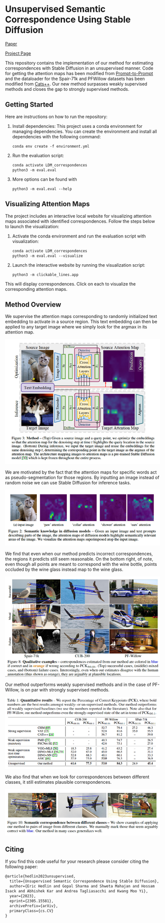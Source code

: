 # Unsupervised Semantic Correspondence Using Stable Diffusion

[Paper](https://arxiv.org/abs/2305.15581)

[Project Page](https://ubc-vision.github.io/LDM_correspondences/)

This repository contains the implementation of our method for estimating correspondences with Stable Diffusion in an unsupervised manner. Code for getting the attention maps has been modified from [Prompt-to-Prompt](https://github.com/google/prompt-to-prompt/) and the dataloader for the Spair-71k and PFWillow datasets has been modified from [Cats++](https://github.com/KU-CVLAB/CATs-PlusPlus). Our new method surpasses weakly supervised methods and closes the gap to strongly supervised methods. 

## Getting Started

Here are instructions on how to run the repository:

1. Install dependencies: This project uses a conda environment for managing dependencies. You can create the environment and install all dependencies with the following command:
    ```shell
    conda env create -f environment.yml
    ```
2. Run the evaluation script:
    ```shell
    conda activate LDM_correspondences
    python3 -m eval.eval
    ```
3. More options can be found with 
    ```shell
    python3 -m eval.eval --help
    ```

## Visualizing Attention Maps

The project includes an interactive local website for visualizing attention maps associated with identified correspondences. Follow the steps below to launch the visualization:

1. Activate the conda environment and run the evaluation script with visualization:

    ```shell
    conda activate LDM_correspondences
    python3 -m eval.eval --visualize
    ```

2. Launch the interactive website by running the visualization script:

    ```shell
    python3 -m clickable_lines.app
    ```

This will display correspondences. Click on each to visualize the corresponding attention maps. 

## Method Overview

We supervise the attention maps corresponding to randomly initialized text embedding to activate in a source region. This text embedding can then be applied to any target image where we simply look for the argmax in its attention map.

[![Method Overview](./docs/method.png)](https://youtu.be/br2zX9XkWX0)

We are motivated by the fact that the attention maps for specific words act as pseudo-segmentation for those regions. By inputting an image instead of random noise we can use Stable Diffusion for inference tasks.

![English Word Attention Maps](./docs/english_word_attn_maps.png)

We find that even when our method predicts incorrect correspondences, the regions it predicts still seem reasonable. On the bottom right, of note, even though all points are meant to correspond with the wine bottle, points occluded by the wine glass instead map to the wine glass.

![Qualitative Examples](./docs/qualitative_examples.png)

Our method outperforms weakly supervised methods and in the case of PF-Willow, is on par with strongly supervised methods.

![Qualitative Performance](./docs/qualitative_performance.png)

We also find that when we look for correspondences between different classes, it still estimates plausible correspondences.

![Cross Class Correspondences](./docs/cross_class_correspondences.png)


## Citing
If you find this code useful for your research please consider citing the following paper:

	@article{hedlin2023unsupervised,
      title={Unsupervised Semantic Correspondence Using Stable Diffusion}, 
      author={Eric Hedlin and Gopal Sharma and Shweta Mahajan and Hossam Isack and Abhishek Kar and Andrea Tagliasacchi and Kwang Moo Yi},
      year={2023},
      eprint={2305.15581},
      archivePrefix={arXiv},
      primaryClass={cs.CV}
    }